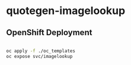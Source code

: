 # quotegen-imagelookup

## OpenShift Deployment

```bash

oc apply -f ./oc_templates
oc expose svc/imagelookup

```